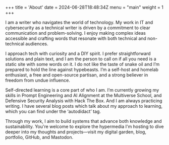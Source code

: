 +++
title = 'About'
date = 2024-06-28T18:48:34Z
menu = "main"
weight = 1
+++

I am a writer who navigates the world of technology. My work in IT and cybersecurity as a technical writer is driven by a commitment to clear communication and problem-solving. I enjoy making complex ideas accessible and crafting words that resonate with both technical and non-technical audiences.

I approach tech with curiosity and a DIY spirit. I prefer straightforward solutions and plain text, and I am the person to call on if all you need is a static site with some words on it. I do not like the taste of snake oil and I’m prepared to hold the line against hypebeasts. I’m a self-host and homelab enthusiast, a free and open-source partisan, and a strong believer in freedom from undue influence.

Self-directed learning is a core part of who I am. I’m currently growing my skills in Prompt Engineering and AI Alignment at the Multiverse School, and Defensive Security Analysis with Hack The Box. And I am always practicing writing. I have several blog posts which talk about my approach to learning, which you can find under the ‘autodidact’ tag. 

Through my work, I aim to build systems that advance both knowledge and sustainability. You're welcome to explore the hypermedia I'm hosting to dive deeper into my thoughts and projects—visit my digital garden, blog, portfolio, GitHub, and Mastodon.
